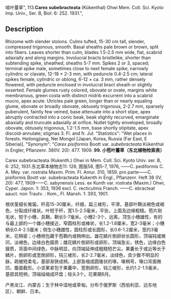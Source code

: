 喧叶薹草",
113.**Carex subebracteata** (Kükenthal) Ohwi Mem. Coll. Sci. Kyoto Imp. Univ., Ser. B, Biol. 6: 252. 1931.",

## Description
Rhizome with slender stolons. Culms tufted, 15-30 cm tall, slender, compressed trigonous, smooth. Basal sheaths pale brown or brown, split into fibers. Leaves shorter than culm, blades 1.5-2.5 mm wide, flat, scabrid adaxially and along margins. Involucral bracts bristlelike, shorter than subtending spike, sheathed, sheaths 5-7 mm. Spikes 2 or 3, spaced; terminal spike male, sometimes close to next female spike, narrowly cylindric or clavate, 12-18 × 2-3 mm, with peduncle 0.4-2.5 cm; lateral spikes female, cylindric or oblong, 6-12 × ca. 3 mm, rather densely flowered, with peduncle enclosed in involucral bract sheath or slightly exserted. Female glumes rusty colored, obovate or ovate, margins white membranous, green costa with distinct midrib excurrent into a scabrid mucro, apex acute. Utricles pale green, longer than or nearly equaling glume, obovate or broadly obovate, obtusely trigonous, 2-2.7 mm, sparsely puberulent, faintly few veined, base attenuate into a short stipe, apex abruptly contracted into a conic beak, beak slightly recurved, emarginate abaxially and truncate adaxially at orifice. Nutlet tightly enveloped, broadly obovate, obtusely trigonous, 1.2-1.5 mm, base shortly stipitate, apex discoid-annulate; stigmas 3. Fl. and fr. Jul.
  "Statistics": "Wet places in forests. Heilongjiang, Nei Mongol [Japan, Korea, Russia (Far East, E Siberia)].
  "Synonym": "*Carex pisiformis* Boott var. *subebracteata* Kükenthal in Engler, Pflanzenr. 38(IV. 20): 477. 1909.
**99. 小苞叶薹草（东北植物检索表）**

Carex subebracteata (Kukenth.) Ohwi in Mem. Coll. Sci. Kyoto Univ. ser. B, 6: 252, 1931.东北草本植物志11: 128, 图版58, 图5-7, 1976, ——C. pediformis C. A. Mey. var. rostrata Maxim. Prim. Fl. Amur. 310, 1859. pro parte——C. pisiformis Boott var. subebracteata Kukenth in Engl., Pflanzenr. Heft 38 (IV, 20): 477, 1909——C. sabynensis Less. ex Kunth var. rostrata (Maxim.) Ohwi, Cyper. Japon. 1: 353, 1936 excl. C. recticulmis Franch. ——C. ebracteat aauct. non Trautv. : Kom., Fl. Mansh. 1: 393, 1901.

根状茎细长匍匐。秆高15-30厘米，纤细，扁三棱形，平滑，基部叶鞘淡褐色或褐色，分裂成纤维状。叶短于秆，宽1.5-2.5毫米，平张，上面及边缘粗糙。苞片刚毛状，短于小穗，具鞘，鞘长5-7毫米。小穗2-3个，远离，顶生小穗雄性，有的与最上部的一个雌小穗接近，窄圆柱形或棒状，长1.2-1.8厘米，宽2-3毫米；小穗柄长0.4-2.5厘米；侧生小穗雌性，圆柱形或长圆形，长0.6-1.2厘米，宽约3毫米，花稍密；小穗柄包藏于苞鞘内或稍伸出。雄花鳞片倒卵状长圆形，顶端钝或微凹，淡褐色，边缘白色膜质；雌花鳞片倒卵形或卵形，顶端急尖，锈色，边缘白色膜质，背面中间绿色，中脉明显，向顶端延伸成粗糙短芒尖。果囊长于或近等长于鳞片，倒卵形或宽倒卵形，钝三棱形，长2-2.7毫米，淡绿色，具少数不明显的脉，疏被短柔毛，基部渐狭成柄，上部急缩成圆锥状的喙，喙稍弯，喙口背面微凹，腹面截形。小坚果紧包于果囊中，宽倒卵形，钝三棱形，长约1.2-1.5毫米，基部具短柄，顶端缢缩成环盘；柱头3个。花果期6月。

产黑龙江、内蒙古；生于林中湿地或草甸。分布于俄罗斯（西伯利亚、远东地区）、朝鲜、日本。
